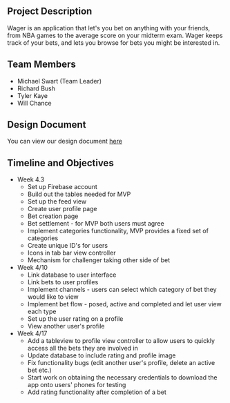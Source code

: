 ## Project Description
Wager is an application that let's you bet on anything with your friends, from NBA games to the average score on your midterm exam. Wager keeps track of your bets, and lets you browse for bets you might be interested in. 

## Team Members
 - Michael Swart (Team Leader)
 - Richard Bush
 - Tyler Kaye
 - Will Chance

## Design Document
You can view our design document [here](https://github.com/willbchance/333Website/designdoc.pdf)

## Timeline and Objectives 
- Week 4.3
	- Set up Firebase account 
	- Build out the tables needed for MVP 
	- Set up the feed view
	- Create user profile page
	- Bet creation page 
	- Bet settlement - for MVP both users must agree
	- Implement categories functionality, MVP provides a fixed set of categories
	- Create unique ID's for users
	- Icons in tab bar view controller
	- Mechanism for challenger taking other side of bet
- Week 4/10
	- Link database to user interface 
	- Link bets to user profiles
	- Implement channels - users can select which category of bet they would like to view
	- Implement bet flow - posed, active and completed and let user view each type
	- Set up the user rating on a profile
	- View another user's profile
 - Week 4/17
 	- Add a tableview to profile view controller to allow users to quickly access all the bets they are involved in
	- Update database to include rating and profile image
	- Fix functionality bugs (edit another user's profile, delete an active bet etc.) 
	- Start work on obtaining the necessary credentials to download the app onto users' phones for testing
	- Add rating functionality after completion of a bet

